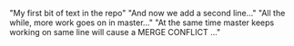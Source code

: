 "My first bit of text in the repo" 
"And now we add a second line..." 
"All the while, more work goes on in master..." 
"At the same time master keeps working on same line will cause a MERGE CONFLICT ..." 
